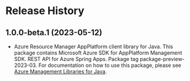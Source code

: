 # Release History

## 1.0.0-beta.1 (2023-05-12)

- Azure Resource Manager AppPlatform client library for Java. This package contains Microsoft Azure SDK for AppPlatform Management SDK. REST API for Azure Spring Apps. Package tag package-preview-2023-03. For documentation on how to use this package, please see [Azure Management Libraries for Java](https://aka.ms/azsdk/java/mgmt).
